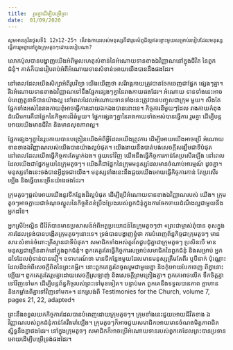 ```yaml
---
title:  រួមគ្នាដើម្បីបម្រើព្រះ
date:  01/09/2020
---
```


`សូមអានកូរិនថូសទី1 12៖12-25។ តើរាងកាយរបស់មនុស្សគឺជារូបស័ព្ទដ៏ល្អឥតខ្ចោះមួយសម្រាប់របៀបដែលមនុស្សធ្វើការរួមគ្នានៅក្នុងក្រុមតូចៗដោយរបៀបណា?`

លោកប៉ុលបានបង្ហាញយើងអំពីមូលហេតុសំខាន់នៃអំណោយទានខាងឯវិញ្ញាណនៅក្នុងជីវិត នៃពួកជំនុំ។ គាត់ក៏បានរៀបរាប់អំពីអំណោយទានសំខាន់អោយយើងបានដឹងផងដែរ។

នៅពេលដែលយើងសិក្សាអំពីរូបវិទ្យា យើងឃើញថា សរីរាង្គកាយត្រូវបានចែកចេញជាផ្នែក ផ្សេងៗគ្នា។ រីឯអំណោយទានខាងឯវិញ្ញាណទៅនឹងផ្នែកផ្សេងៗគ្នានៃរាងកាយផងដែរ។ អំណោយ ទានទាំងនេះអាចបំពេញតួនាទីបានយ៉ាងល្អ នៅពេលដែលអំណោយទានទាំងនេះត្រូវបានបញ្ចូលជាក្រុម មួយ។ សឹងតែផ្នែកទាំងអស់នៃរាងកាយពុំអាចធ្វើការដោយឯកឯងបាននោះទេ។ កិច្ចការនីមួយៗដែល រាងកាយកំពុងដំណើរការគឺជាផ្នែកនៃកិច្ចការដ៏ធំមួយ។ ផ្នែកផ្សេងៗគ្នានៃរាងកាយទាំងអស់បានធ្វើការ រួមគ្នា ដើម្បីបន្តអោយយើងមានជីវិត និងមានសុខភាពល្អ។

ផ្នែកផ្សេងៗគ្នានៃរូបកាយបានបង្រៀនយើងអំពីអ្វីដែលយើងត្រូវការ ដើម្បីអោយយើងអាចប្រើ អំណោយទានខាងឯវិញ្ញាណរបស់យើងបានយ៉ាងល្អបំផុត។ យើងងាយនឹងបាត់បង់សេចក្តីសង្ឃឹមជាទីបំផុត នៅពេលដែលយើងធ្វើកិច្ចការតែម្នាក់ឯង។ ផ្ទុយទៅវិញ យើងនឹងធ្វើកិច្ចការកាន់តែប្រសើរឡើង នៅពេលដែលយើងជាផ្នែកមួយនៃក្រុមតូចៗ។ យើងគឺជាផ្នែកនៃក្រុមមនុស្សដែលមានចំណាប់អារម្មណ៍ ដូចគ្នា។ មនុស្សទាំងនេះចង់បានអ្វីដូចជាយើង។ មនុស្សទាំងនេះនឹងជួយយើងអោយធ្វើកិច្ចការកាន់ តែប្រសើរឡើង និងធ្វើបានច្រើនយ៉ាងផងដែរ។

ក្រុមតូចៗផ្តល់អោយយើងនូវទីកន្លែងដ៏ល្អបំផុត ដើម្បីប្រើអំណោយទានខាងឯវិញ្ញាណរបស់ យើង។ ក្រុមតូចៗអាចក្លាយជាចំណុចស្នូលនៃកិច្ចខិតខំប្រឹងប្រែងរបស់ពួកជំនុំក្នុងការចែកចាយដំណឹងល្អជាមួយនឹងអ្នកដទៃ។

អ្នកស្រីអែល្លិន ជីវ៉ៃត៍បានមានប្រសាសន៍អំពីអត្ថប្រយោជន៍នៃក្រុមតូចៗថា «ព្រះជាម្ចាស់ពុំបាន ខុសក្នុងការដែលទ្រង់បានបង្កើតក្រុមតូចៗនោះទេ។ ទ្រង់បានបង្ហាញខ្ញុំថា ការបំពេញព័ន្ធកិច្ចជាក្រុមតូចៗ មានសារៈសំខាន់ចំពោះគ្រីស្ទានជាទីបំផុត។ សមាជិកទាំងអស់គួរតែជួបជុំគ្នាជាក្រុមតូចៗ ប្រសិនបើ មានមនុស្សជាច្រើននាក់នៅក្នុងពួកជំនុំ។ ពួកគេគួរតែធ្វើកិច្ចការសម្រាប់សមាជិកនៃពួកជំនុំ និងសម្រាប់ អ្នកដទៃដែលពុំទាន់បានជឿ។ ឧទាហរណ៍ថា មានទីកន្លែងមួយដែលមានមនុស្សត្រឹមតែពីរ ឬបីនាក់ ប៉ុណ្ណោះដែលដឹងអំពីសេចក្តីពិតនៃព្រះគម្ពីរ។ នោះពួកគេគួរតែចូលរួមជាមួយគ្នា និងកំុអោយបែកចេញ ពីគ្នានោះឡើយ។ ពួកគេគួរតែរួមគ្នាដោយសេចក្តីស្រឡាញ់ និងសេចក្តីព្រមព្រៀងគ្នា។ ពួកគេអាចលើក ទឹកចិត្តគ្នាទៅវិញទៅមក ដើម្បីបន្តព័ន្ធកិច្ចរបស់ព្រះទៅមុខទៀត។ បន្ទាប់មក ពួកគេនឹងទទួលបានភាព ក្លាហាន និងកម្លាំងពីគ្នាទៅវិញទៅមក»។ ដកស្រង់ពី Testimonies for the Church, volume 7, pages 21, 22, adapted។

ព្រះនឹងទទួលយកកិច្ចការដែលបានបំពេញដោយក្រុមតូចៗ។ ក្រុមទាំងនេះជួយអោយជីវិតខាង ឯវិញ្ញាណរបស់ពួកជំនុំកាន់តែរឹងមាំឡើង។ ក្រុមតូចៗក៏អាចជួយសមាជិកអោយមានចំណងមិត្តភាពជិត ស្និទ្ធនឹងគ្នាផងដែរ។ នៅក្នុងក្រុមតូចៗ សមាជិកក៏អាចប្រើអំណោយទានរបស់ពួកគេដែលព្រះបានប្រទាន អោយដើម្បីបម្រើទ្រង់ផងដែរ។